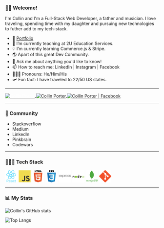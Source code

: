 ### 👋🏻 Welcome! 
I'm Collin and I'm a Full-Stack Web Developer, a father and musician. I love traveling, spending time with my daughter and pursuing new technologies to futher add to my tech-stack.

- 📝 [Portfolio](http://cporter.herokuapp.com/)
- 🔭 I’m currently teaching at 2U Education Services.
- 💡 I’m currently learning Commerce.js & Stripe.
- 🌎 Apart of this great Dev Community. 
- 💬 Ask me about anything you'd like to know!
- 📫 How to reach me: LinkedIn | Instagram | Facebook
- 👱🏼‍♂️ Pronouns: He/Him/His
- 🛩 Fun fact: I have traveled to 22/50 US states.

<hr/>

<a href="https://www.linkedin.com/in/collin-porter-7b65311a8/">
<img style="color:white;" align="center" alt="Collin Porter" width="22px" src="https://cdn.jsdelivr.net/npm/simple-icons@v3/icons/linkedin.svg" />
</a>
<a href="https://www.instagram.com/thewalsterofficial/">
<img align="center" alt="Collin Porter" width="22px" src="https://cdn.jsdelivr.net/npm/simple-icons@v3/icons/instagram.svg" />
</a>
<a href="https://www.facebook.com/portercol/">
<img align="center" alt="Collin Porter | Facebook" width="22px" src="https://cdn.jsdelivr.net/npm/simple-icons@v3/icons/youtube.svg" />
</a>

<hr/>

### 👥 Community
- Stackoverflow
- Medium
- LinkedIn
- Pinkbrain
- Codewars

<hr/>

### 👨🏼‍💻 Tech Stack
<div>
  <img src="https://github.com/devicons/devicon/blob/master/icons/react/react-original-wordmark.svg" height="40px" width="40px"></img>
  <img src="https://github.com/devicons/devicon/blob/master/icons/javascript/javascript-original.svg" height="40px" width="40px"></img>
  <img src="https://github.com/devicons/devicon/blob/master/icons/html5/html5-original-wordmark.svg" height="40px" width="40px"></img>
  <img src="https://github.com/devicons/devicon/blob/master/icons/css3/css3-original-wordmark.svg" height="40px" width="40px"></img>
  <img src="https://github.com/devicons/devicon/blob/master/icons/express/express-original-wordmark.svg" height="40px" width="40px"></img>
  <img src="https://github.com/devicons/devicon/blob/master/icons/nodejs/nodejs-original-wordmark.svg" height="40px" width="40px"></img>
  <img src="https://github.com/devicons/devicon/blob/master/icons/mongodb/mongodb-plain-wordmark.svg" height="40px" width="40px"></img>
  <img src="https://github.com/devicons/devicon/blob/master/icons/git/git-original.svg" height="40px" width="40px"></img>
</div>
  
<hr/>
<!--- <code><img height="20" src=""></code>
<code><img height="20" src=""></code>
<code><img height="20" src=""></code>
<code><img height="20" src=""></code>
<code><img height="20" src=""></code> --->

### 📊 My Stats

![Collin's GitHub stats](https://github-readme-stats.vercel.app/api?username=portercol&show_icons=true&theme=radical)

![Top Langs](https://github-readme-stats.vercel.app/api/top-langs/?username=portercol&layout=compact&theme=radical)
